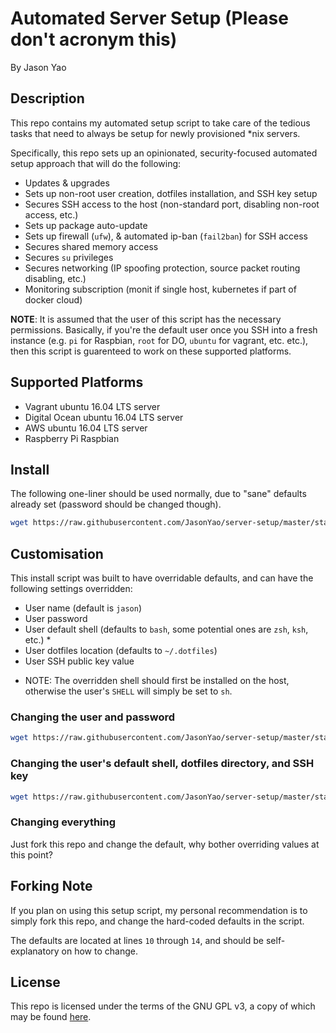 # Automated Server Setup (Please don't acronym this)
By Jason Yao

## Description
This repo contains my automated setup script to take care of the
tedious tasks that need to always be setup for newly provisioned
*nix  servers.

Specifically, this repo sets up an opinionated, security-focused
automated setup approach that will do the following:
- Updates & upgrades
- Sets up non-root user creation, dotfiles installation, and SSH key setup
- Secures SSH access to the host (non-standard port, disabling non-root access, etc.)
- Sets up package auto-update
- Sets up firewall (`ufw`), & automated ip-ban (`fail2ban`) for SSH access
- Secures shared memory access
- Secures `su` privileges
- Secures networking (IP spoofing protection, source packet routing disabling, etc.)
- Monitoring subscription (monit if single host, kubernetes if part of docker cloud)

**NOTE**: It is assumed that the user of this script
has the necessary permissions. Basically, if you're
the default user once you SSH into a fresh instance
(e.g. `pi` for Raspbian, `root` for DO, `ubuntu` for
vagrant, etc. etc.), then this script is guarenteed
to work on these supported platforms.

## Supported Platforms
- Vagrant ubuntu 16.04 LTS server
- Digital Ocean ubuntu 16.04 LTS server
- AWS ubuntu 16.04 LTS server
- Raspberry Pi Raspbian

## Install
The following one-liner should be used normally,
due to "sane" defaults already set (password should
be changed though).
```sh
wget https://raw.githubusercontent.com/JasonYao/server-setup/master/start.sh &> /dev/null && bash start.sh; rm -rf start.sh
```

## Customisation
This install script was built to have overridable defaults,
and can have the following settings overridden:
- User name (default is `jason`)
- User password
- User default shell (defaults to `bash`, some potential ones are `zsh`, `ksh`, etc.) *
- User dotfiles location (defaults to `~/.dotfiles`)
- User SSH public key value

* NOTE: The overridden shell should first be installed
on the host, otherwise the user's `SHELL` will simply
be set to `sh`.

### Changing the user and password
```sh
wget https://raw.githubusercontent.com/JasonYao/server-setup/master/start.sh &> /dev/null && username="YOUR NAME HERE" password="YOUR PASSWORD HERE" bash start.sh; rm -rf start.sh
```

### Changing the user's default shell, dotfiles directory, and SSH key
```sh
wget https://raw.githubusercontent.com/JasonYao/server-setup/master/start.sh &> /dev/null && defaultShell="zsh" dotfilesDirectory="/home/jason/.other_dir" sshPublicKey="ssh-ed25519 blahblahblahblah" bash start.sh; rm -rf start.sh
```

### Changing everything
Just fork this repo and change the default,
why bother overriding values at this point?

## Forking Note
If you plan on using this setup script,
my personal recommendation is to simply
fork this repo, and change the hard-coded
defaults in the script.

The defaults are located at lines `10`
through `14`, and should be self-explanatory
on how to change.

## License
This repo is licensed under the terms of the GNU GPL v3, a copy of which may be found [here](LICENSE).

